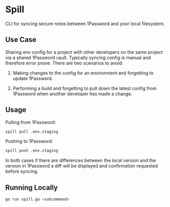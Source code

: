 # Spill

CLI for syncing secure notes between 1Password and your local filesystem.

## Use Case

Sharing env config for a project with other developers on the same project via
a shared 1Password vault. Typically syncing config is manual and therefore
error prone. There are two scenarios to avoid:

1. Making changes to the config for an environment and forgetting to update
   1Password.

2. Performing a build and forgetting to pull down the latest config from
   1Password when another developer has made a change.

## Usage

Pulling from 1Password:

```sh
spill pull .env.staging
```

Pushing to 1Password:

```sh
spill push .env.staging
```

In both cases if there are differences between the local version and the
version in 1Password a diff will be displayed and confirmation requested before
syncing.

## Running Locally

```sh
go run spill.go <subcommand>
```
